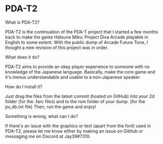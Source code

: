 # PDA-T2
What is PDA-T2?

PDA-T2 is the continuation of the PDA-T project that I started a few months back to make the game Hatsune Miku: Project Diva Arcade playable in English to some extent. With the public dump of Arcade Future Tone, I thought a new revision of this project was in order.

What does it do?

PDA-T2 aims to provide an okay player experience to someone with no knowledge of the Japanese language. Basically, make the core game and it's menus understandable and usable to a non-Japanese speaker.

How do I install it?

Just drag the files from the latest commit (hosted on GitHub) into your 2d folder (for the .farc files) and to the rom folder of your dump. (for the pv_db.txt file) Then, run the game and enjoy!

Something is wrong, what can I do?

If there's an issue with the graphics or text (apart from the font) used in PDA-T2, please let me know either by making an issue on GitHub or messaging me on Discord at Jay39#7310.
